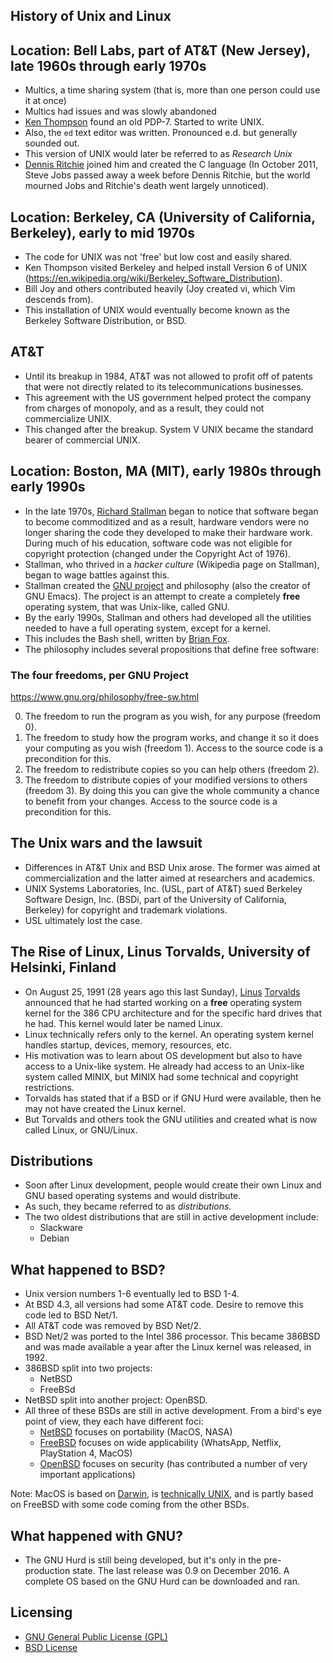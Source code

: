 ## History of Unix and Linux

## Location: Bell Labs, part of AT&T (New Jersey), late 1960s through early 1970s
- Multics, a time sharing system (that is, more than one person could use it at
  once)
- Multics had issues and was slowly abandoned
- [Ken Thompson][1] found an old PDP-7. Started to write UNIX.
- Also, the ``ed`` text editor was written. Pronounced e.d. but generally
  sounded out.
- This version of UNIX would later be referred to as *Research Unix*
- [Dennis Ritchie][2] joined him and created the C language (In October 2011, Steve
  Jobs passed away a week before Dennis Ritchie, but the world mourned Jobs and
  Ritchie's death went largely unnoticed).

## Location: Berkeley, CA (University of California, Berkeley), early to mid 1970s
- The code for UNIX was not 'free' but low cost and easily shared. 
- Ken Thompson visited Berkeley and helped install Version 6 of UNIX
  (https://en.wikipedia.org/wiki/Berkeley_Software_Distribution).
- Bill Joy and others contributed heavily (Joy created vi, which Vim descends
  from).
- This installation of UNIX would eventually become known as the Berkeley
  Software Distribution, or BSD.

## AT&T
- Until its breakup in 1984, AT&T was not allowed to profit off of patents that
  were not directly related to its telecommunications businesses.
- This agreement with the US government helped protect the company from charges
  of monopoly, and as a result, they could not commercialize UNIX.
- This changed after the breakup. System V UNIX became the standard bearer of
  commercial UNIX.

## Location: Boston, MA (MIT), early 1980s through early 1990s
- In the late 1970s, [Richard Stallman][3] began to notice that software began to
  become commoditized and as a result, hardware vendors were no longer sharing
  the code they developed to make their hardware work. During much of his
  education, software code was not eligible for copyright protection (changed
  under the Copyright Act of 1976).
- Stallman, who thrived in a *hacker culture* (Wikipedia page on Stallman),
  began to wage battles against this. 
- Stallman created the [GNU project][4] and philosophy (also the creator of GNU
  Emacs). The project is an attempt to create a completely **free** operating
  system, that was Unix-like, called GNU.
- By the early 1990s, Stallman and others had developed all the utilities
  needed to have a full operating system, except for a kernel.
- This includes the Bash shell, written by [Brian Fox][14].
- The philosophy includes several propositions that define free software:

### The four freedoms, per GNU Project

https://www.gnu.org/philosophy/free-sw.html

0. The freedom to run the program as you wish, for any purpose (freedom 0).
1. The freedom to study how the program works, and change it so it does your
   computing as you wish (freedom 1). Access to the source code is
   a precondition for this.
2. The freedom to redistribute copies so you can help others (freedom 2).
3. The freedom to distribute copies of your modified versions to others
   (freedom 3). By doing this you can give the whole community a chance to
   benefit from your changes. Access to the source code is a precondition for
   this.

## The Unix wars and the lawsuit
- Differences in AT&T Unix and BSD Unix arose. The former was aimed at
  commercialization and the latter aimed at researchers and academics.
- UNIX Systems Laboratories, Inc. (USL, part of AT&T) sued Berkeley Software
  Design, Inc. (BSDi, part of the University of California, Berkeley) for
  copyright and trademark violations.
- USL ultimately lost the case.

## The Rise of Linux, Linus Torvalds, University of Helsinki, Finland
- On August 25, 1991 (28 years ago this last Sunday), [Linus][5] [Torvalds][6] announced
  that he had started working on a **free** operating system kernel for the 386
  CPU architecture and for the specific hard drives that he had. This kernel
  would later be named Linux.
- Linux technically refers only to the kernel. An operating system kernel
  handles startup, devices, memory, resources, etc.
- His motivation was to learn about OS development but also to have access to
  a Unix-like system. He already had access to an Unix-like system called
  MINIX, but MINIX had some technical and copyright restrictions.
- Torvalds has stated that if a BSD or if GNU Hurd were available, then he may
  not have created the Linux kernel.
- But Torvalds and others took the GNU utilities and created what is now called
  Linux, or GNU/Linux.

## Distributions
- Soon after Linux development, people would create their own Linux and GNU
  based operating systems and would distribute.
- As such, they became referred to as *distributions*.
- The two oldest distributions that are still in active development include:
    - Slackware
    - Debian

## What happened to BSD?
- Unix version numbers 1-6 eventually led to BSD 1-4.
- At BSD 4.3, all versions had some AT&T code. Desire to remove this code led
  to BSD Net/1.
- All AT&T code was removed by BSD Net/2.
- BSD Net/2 was ported to the Intel 386 processor. This became 386BSD and was
  made available a year after the Linux kernel was released, in 1992.
- 386BSD split into two projects:
    - NetBSD
    - FreeBSd
- NetBSD split into another project: OpenBSD.
- All three of these BSDs are still in active development. From a bird's eye
  point of view, they each have different foci:
    - [NetBSD][7] focuses on portability (MacOS, NASA)
    - [FreeBSD][8] focuses on wide applicability (WhatsApp, Netflix, PlayStation 4,
      MacOS)
    - [OpenBSD][9] focuses on security (has contributed a number of very important
      applications)

Note: MacOS is based on [Darwin][10], is [technically UNIX][11], and is partly
based on FreeBSD with some code coming from the other BSDs. 

## What happened with GNU?

- The GNU Hurd is still being developed, but it's only in the pre-production
  state. The last release was 0.9 on December 2016. A complete OS based on the
  GNU Hurd can be downloaded and ran.

## Licensing
- [GNU General Public License (GPL)][13]
- [BSD License][14]

[1]:http://cs.bell-labs.co/who/ken/
[2]:https://www.bell-labs.com/usr/dmr/www/
[3]:https://en.wikipedia.org/wiki/Richard_Stallman
[4]:https://www.gnu.org/gnu/gnu.html
[5]:https://www.cs.helsinki.fi/u/torvalds/
[6]:https://www.kernel.org/
[7]:https://www.netbsd.org/
[8]:https://www.openbsd.org/
[9]:https://www.freebsd.org/
[10]:http://www.puredarwin.org/
[11]:https://www.opengroup.org/membership/forums/platform/unix
[12]:https://www.gnu.org/software/hurd/
[13]:https://opensource.org/licenses/BSD-3-Clause
[14]:https://opuslogica.com/
